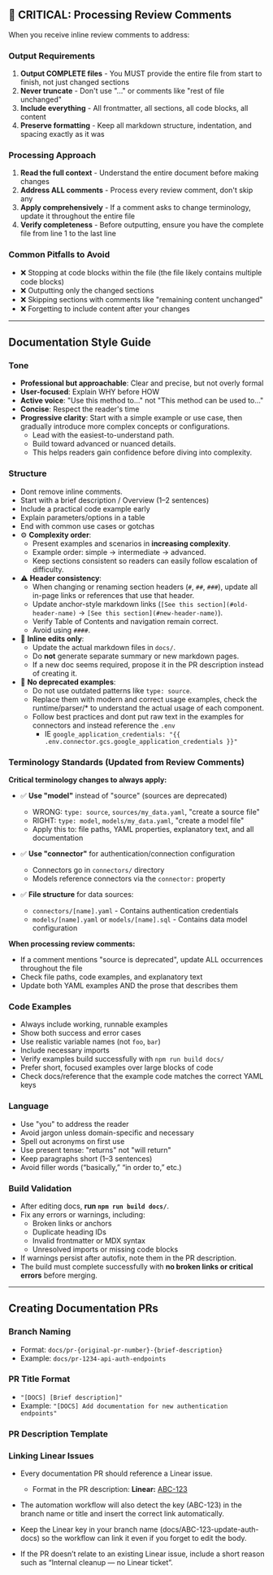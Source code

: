 ## 🚨 CRITICAL: Processing Review Comments

When you receive inline review comments to address:

### Output Requirements
1. **Output COMPLETE files** - You MUST provide the entire file from start to finish, not just changed sections
2. **Never truncate** - Don't use "..." or comments like "rest of file unchanged"
3. **Include everything** - All frontmatter, all sections, all code blocks, all content
4. **Preserve formatting** - Keep all markdown structure, indentation, and spacing exactly as it was

### Processing Approach
1. **Read the full context** - Understand the entire document before making changes
2. **Address ALL comments** - Process every review comment, don't skip any
3. **Apply comprehensively** - If a comment asks to change terminology, update it throughout the entire file
4. **Verify completeness** - Before outputting, ensure you have the complete file from line 1 to the last line

### Common Pitfalls to Avoid
- ❌ Stopping at code blocks within the file (the file likely contains multiple code blocks)
- ❌ Outputting only the changed sections
- ❌ Skipping sections with comments like "remaining content unchanged"
- ❌ Forgetting to include content after your changes

---

## Documentation Style Guide

### Tone
- **Professional but approachable**: Clear and precise, but not overly formal
- **User-focused**: Explain WHY before HOW
- **Active voice**: "Use this method to..." not "This method can be used to..."
- **Concise**: Respect the reader's time
- **Progressive clarity**: Start with a simple example or use case, then gradually introduce more complex concepts or configurations.  
  - Lead with the easiest-to-understand path.
  - Build toward advanced or nuanced details.  
  - This helps readers gain confidence before diving into complexity.

### Structure
- Dont remove inline comments.
- Start with a brief description / Overview (1–2 sentences)
- Include a practical code example early
- Explain parameters/options in a table
- End with common use cases or gotchas
- ⚙️ **Complexity order**:
  - Present examples and scenarios in **increasing complexity**.
  - Example order: simple → intermediate → advanced.
  - Keep sections consistent so readers can easily follow escalation of difficulty.
- ⚠️ **Header consistency**:
  - When changing or renaming section headers (`#`, `##`, `###`), update all in-page links or references that use that header.
  - Update anchor-style markdown links (`[See this section](#old-header-name)` → `[See this section](#new-header-name)`).
  - Verify Table of Contents and navigation remain correct.
  - Avoid using `####`.
- 🧩 **Inline edits only**:
  - Update the actual markdown files in `docs/`.
  - Do **not** generate separate summary or new markdown pages.
  - If a new doc seems required, propose it in the PR description instead of creating it.
- 🚫 **No deprecated examples**:
  - Do not use outdated patterns like `type: source`.
  - Replace them with modern and correct usage examples, check the runtime/parser/* to understand the actual usage of each component.
  - Follow best practices and dont put raw text in the examples for connectors and instead reference the `.env` 
    - IE `google_application_credentials: "{{ .env.connector.gcs.google_application_credentials }}"`

### Terminology Standards (Updated from Review Comments)

**Critical terminology changes to always apply:**

- ✅ **Use "model"** instead of "source" (sources are deprecated)
  - WRONG: `type: source`, `sources/my_data.yaml`, "create a source file"
  - RIGHT: `type: model`, `models/my_data.yaml`, "create a model file"
  - Apply this to: file paths, YAML properties, explanatory text, and all documentation

- ✅ **Use "connector"** for authentication/connection configuration
  - Connectors go in `connectors/` directory
  - Models reference connectors via the `connector:` property

- ✅ **File structure** for data sources:
  - `connectors/[name].yaml` - Contains authentication credentials
  - `models/[name].yaml` or `models/[name].sql` - Contains data model configuration
  
**When processing review comments:**
- If a comment mentions "source is deprecated", update ALL occurrences throughout the file
- Check file paths, code examples, and explanatory text
- Update both YAML examples AND the prose that describes them

### Code Examples
- Always include working, runnable examples
- Show both success and error cases
- Use realistic variable names (not `foo`, `bar`)
- Include necessary imports
- Verify examples build successfully with `npm run build docs/`
- Prefer short, focused examples over large blocks of code
- Check docs/reference that the example code matches the correct YAML keys

### Language
- Use "you" to address the reader
- Avoid jargon unless domain-specific and necessary
- Spell out acronyms on first use
- Use present tense: "returns" not "will return"
- Keep paragraphs short (1–3 sentences)
- Avoid filler words (“basically,” “in order to,” etc.)

### Build Validation
- After editing docs, **run `npm run build docs/`**.
- Fix any errors or warnings, including:
  - Broken links or anchors
  - Duplicate heading IDs
  - Invalid frontmatter or MDX syntax
  - Unresolved imports or missing code blocks
- If warnings persist after autofix, note them in the PR description.
- The build must complete successfully with **no broken links or critical errors** before merging.

---

## Creating Documentation PRs

### Branch Naming
- Format: `docs/pr-{original-pr-number}-{brief-description}`
- Example: `docs/pr-1234-api-auth-endpoints`

### PR Title Format
- `"[DOCS] [Brief description]"`
- Example: `"[DOCS] Add documentation for new authentication endpoints"`

### PR Description Template

### Linking Linear Issues

- Every documentation PR should reference a Linear issue.
    - Format in the PR description:
        **Linear:** [ABC-123](https://linear.app/rilldata/issue/ABC-123)

- The automation workflow will also detect the key (ABC-123) in the branch name or title and insert the correct link automatically.
- Keep the Linear key in your branch name (docs/ABC-123-update-auth-docs) so the workflow can link it even if you forget to edit the body.
- If the PR doesn’t relate to an existing Linear issue, include a short reason such as “Internal cleanup — no Linear ticket”.

